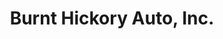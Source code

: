 ---
title: "Burnt Hickory Auto, Inc."
url: /douglasville/burnt-hickory-auto-inc/
shop: Autowerkstatt
---